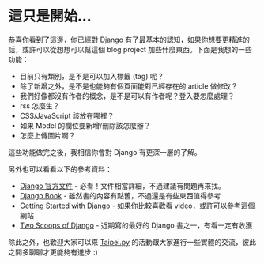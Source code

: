 # 這只是開始...

恭喜你看到了這邊，你已經對 Django 有了最基本的認知，如果你想要更精進的話，或許可以從想想可以幫這個 blog project 加些什麼東西。下面是我想的一些功能：

* 目前只有類別，是不是可以加入標籤 (tag) 呢？
* 除了新增之外，是不是也能夠有個頁面能對已經存在的 article 做修改？
* 我們好像都沒有作者的概念，是不是可以有作者呢？登入要怎麼處理？
* rss 怎麼生？
* CSS/JavaScript 該放在哪裡？
* 如果 Model 的欄位要新增/刪除該怎麼辦？
* 怎麼上傳圖片啊？

這些功能做完之後，我相信你會對 Django 有更深一層的了解。

另外也可以看看以下的參考資料：

* [Django 官方文件](https://www.djangoproject.com/) - 必看！文件相當詳細，不過建議有問題再來找。
* [Django Book](http://www.djangobook.com/en/2.0/index.html) - 雖然書的內容有點舊，不過還是有些東西值得參考
* [Getting Started with Django](http://gettingstartedwithdjango.com/) - 如果你比較喜歡看 video，或許可以參考這個網站
* [Two Scoops of Django](http://www.amazon.com/Two-Scoops-Django-Best-Practices/dp/098146730X) - 近期寫的最好的 Django 書之一，有看一定有收獲

除此之外，也歡迎大家可以來 [Taipei.py](http://www.meetup.com/Taipei-py/) 的活動跟大家進行一些實體的交流，彼此之間多聊聊才更能夠有進步 :)
